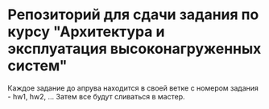 # Репозиторий для сдачи задания по курсу "Архитектура и эксплуатация высоконагруженных систем"
Каждое задание до апрува находится в своей ветке с номером задания - hw1, hw2, ...
Затем все будут сливаться в мастер.